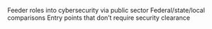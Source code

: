 Feeder roles into cybersecurity via public sector
Federal/state/local comparisons
Entry points that don’t require security clearance

